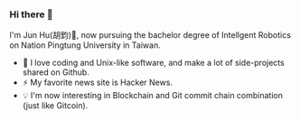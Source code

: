 ### Hi there 👋

I'm Jun Hu(胡鈞)👋, now pursuing the bachelor degree of Intellgent Robotics on Nation Pingtung University in Taiwan.

- 🌱 I love coding and Unix-like software, and make a lot of side-projects shared on Github. 
- ⚡ My favorite news site is Hacker News. 
- 💡 I'm now interesting in Blockchain and Git commit chain combination (just like Gitcoin).


<!--
**culdo/culdo** is a ✨ _special_ ✨ repository because its `README.md` (this file) appears on your GitHub profile.


Here are some ideas to get you started:

- 🔭 I’m currently working on ...
- Building JupyterHub on labortary.
- 🌱 I’m currently learning ...
- 👯 I’m looking to collaborate on ...
- 🤔 I’m looking for help with ...
- 💬 Ask me about ...
- 📫 How to reach me: ...
- 😄 Pronouns: ...
- ⚡ Fun fact: ...
-->
